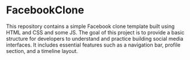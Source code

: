 # FacebookClone
This repository contains a simple Facebook clone template built using HTML and CSS and some JS. The goal of this project is to provide a basic structure for developers to understand and practice building social media interfaces. It includes essential features such as a navigation bar, profile section, and a timeline layout.
